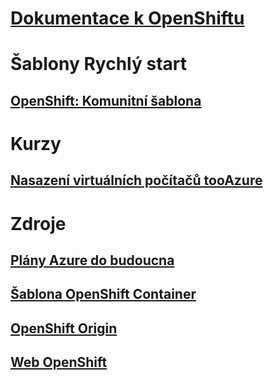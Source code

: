 # [Dokumentace k OpenShiftu](index.md)
# Šablony Rychlý start
## [OpenShift: Komunitní šablona](https://azure.microsoft.com/en-us/resources/templates/openshift-origin-rhel/)
# Kurzy
## [Nasazení virtuálních počítačů tooAzure](/azure/virtual-machines/linux/openshift-get-started)
# Zdroje
## [Plány Azure do budoucna](https://azure.microsoft.com/roadmap/)
## [Šablona OpenShift Container](https://github.com/Microsoft/openshift-container-platform)
## [OpenShift Origin](https://docs.openshift.org/latest/getting_started/index.html)
## [Web OpenShift](https://docs.openshift.org/latest/welcome/index.html)
